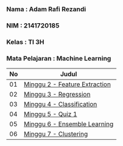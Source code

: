 ### Nama : Adam Rafi Rezandi

### NIM : 2141720185

### Kelas : TI 3H

### Mata Pelajaran : Machine Learning

| No  | Judul                                                                                    |
| --- | ---------------------------------------------------------------------------------------- |
| 01  | [Minggu 2 - Feature Extraction](week02-feature%20extraction/)                            |
| 02  | [Minggu 3 - Regression](week03-regression/)                                              |
| 03  | [Minggu 4 - Classification ](week04-classification/)                                     |
| 04  | [Minggu 5 - Quiz 1 ](https://github.com/indmind/MACHINE-LEARNING-KELOMPOK-1-TI3H-QUIZ-1) |
| 05  | [Minggu 6 - Ensemble Learning ](week06-ensemble%20learning/)                             |
| 06  | [Minggu 7 - Clustering ](week07-clustering/)                                             |
